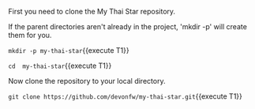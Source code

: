 First you need to clone the My Thai Star repository.





If the parent directories aren't already in the project, 'mkdir -p' will create them for you. 

`mkdir -p my-thai-star`{{execute T1}}

`cd  my-thai-star`{{execute T1}}


Now clone the repository to your local directory.

`git clone https://github.com/devonfw/my-thai-star.git`{{execute T1}}

